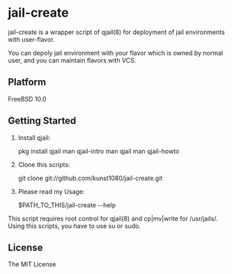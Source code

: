 jail-create
===

jail-create is a wrapper script of qjail(8) for deployment of jail environments with user-flavor.

You can depoly jail environment with your flavor which is owned by normal user, and you can maintain flavors with VCS.

## Platform
FreeBSD 10.0

## Getting Started
1. Install qjail:

	pkg install qjail
	man qjail-intro
	man qjail
	man qjail-howto

2. Clone this scripts:

	git clone git://github.com/kunst1080/jail-create.git

3. Please read my Usage:

	$PATH_TO_THIS/jail-create --help

This script requires root control for qjail(8) and cp|mv|write for /usr/jails/.
Using this scripts, you have to use su or sudo.

## License
The MIT License

